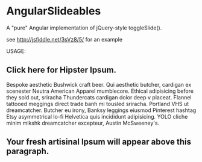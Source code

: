 AngularSlideables
=================

A "pure" Angular implementation of jQuery-style toggleSlide().

see http://jsfiddle.net/3sVz8/5/ for an example

USAGE:

<article ng-app="app">
    <h1 slide-toggle="#derp" >Click here for Hipster Ipsum.</h1>
    <div id="derp" class="slideable">
        <p>Bespoke aesthetic Bushwick craft beer. Qui aesthetic butcher, cardigan ex scenester Neutra American Apparel mumblecore. Ethical adipisicing before they sold out, sriracha Thundercats cardigan dolor deep v placeat. Flannel tattooed meggings direct trade banh mi tousled sriracha. Portland VHS ut dreamcatcher. Butcher eu irony, Banksy leggings eiusmod Pinterest hashtag Etsy asymmetrical lo-fi Helvetica quis incididunt adipisicing. YOLO cliche minim mlkshk dreamcatcher excepteur, Austin McSweeney's.</p>
    </div>
    <h2>Your fresh artisinal Ipsum will appear above this paragraph.</h2>
</article>
